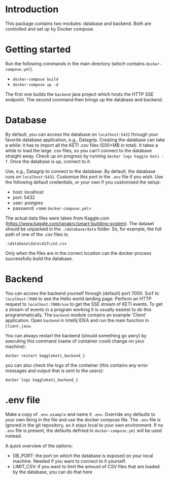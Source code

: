 # Introduction

This package contains two modules: database and backend. Both are controlled and set up by Docker compose. 

# Getting started

Run the following commands in the main directory (which contains `docker-compose.yml`).

- `docker-compose build`
- `docker-compose up -d`

The first one builds the `backend` java project which hosts the HTTP SSE endpoint. The second command then brings up the database and backend.

# Database

By default, you can access the database on `localhost:5432` through your favorite database application, e.g., Datagrip. Creating the database can take a while: it has to import all the KETI .csv files (500+MB in total). It takes a while to load the large .csv files, so you can't connect to the database straight away. Check up on progress by running `docker logs kaggle-keti -f`. Once the database is up, connect to it.

Use, e.g., Datagrip to connect to the database. By default, the database runs on `localhost:5432`. Customize this port in the `.env` file if you wish. Use the following default credentials, or your own if you customised the setup:

- host: localhost
- port: 5432
- user: postgres
- password: <see `docker-compose.yml`>

The actual data files were taken from Kaggle.com (https://www.kaggle.com/ranakrc/smart-building-system). The dataset should be unpacked in the `./database/data` folder. So, for example, the full path of one of the .csv files is:

`.\database\data\413\co2.csv`

Only when the files are in the correct location can the docker process successfully build the database.

# Backend

You can access the backend yourself through (default) port 7000. Surf to `localhost:7000` to see the Hello world landing page. Perform an HTTP request to `localhost:7000/sse` to get the SSE stream of KETI events. To get a stream of events in a program working it is usually easiest to do this programmatically. The `backend` module contains an example 'Client' application. Open `backend` in Intellij IDEA and run the main function in `Client.java`.

You can always restart the backend (should something go awry) by executing this command (name of container could change on your machine):

`docker restart kaggleketi_backend_1`

you can also check the logs of the container (this contains any error messages and output that is sent to the users):

`docker logs kaggleketi_backend_1`

# .env file

Make a copy of `.env.example` and name it `.env`. Override any defaults to your own liking in the file and use the docker compose file. The `.env` file is ignored in the git repository, so it stays local to your own environment. If no `.env` file is present, the defaults defined in `docker-compose.yml` will be used instead.

A quick overview of the options:

- DB_PORT: the port on which the database is exposed on your local machine. Needed if you want to connect to it yourself.
- LIMIT_CSV: if you want to limit the amount of CSV files that are loaded by the database, you can do that here